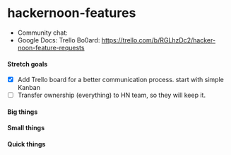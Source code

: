 # hackernoon-features

- Community chat:
[]()
[](https://community.hackernoon.com/t/moving-features-requests-into-a-new-level/711)
- Google Docs:
[]()
Trello Bo0ard: https://trello.com/b/RGLhzDc2/hacker-noon-feature-requests



#### Stretch goals
- [x] Add Trello board for a better communication process. start with simple Kanban
- [ ] Transfer ownership (everything) to HN team, so they will keep it.

#### Big things

#### Small things

#### Quick things
